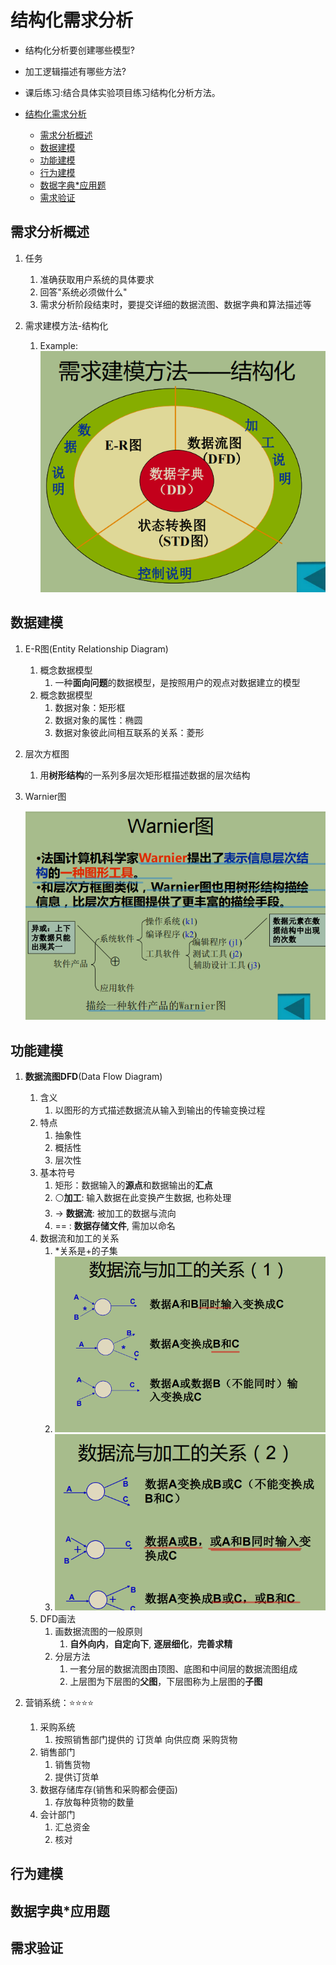 # 结构化需求分析

- 结构化分析要创建哪些模型?
- 加工逻辑描述有哪些方法?
- 课后练习:结合具体实验项目练习结构化分析方法。

- [结构化需求分析](#结构化需求分析)
  - [需求分析概述](#需求分析概述)
  - [数据建模](#数据建模)
  - [功能建模](#功能建模)
  - [行为建模](#行为建模)
  - [数据字典*应用题](#数据字典应用题)
  - [需求验证](#需求验证)

## 需求分析概述

1. 任务
   1. 准确获取用户系统的具体要求
   2. 回答"系统必须做什么"
   3. 需求分析阶段结束时，要提交详细的数据流图、数据字典和算法描述等

2. 需求建模方法-结构化
   1. Example:![20220609220012](https://raw.githubusercontent.com/Logible/Image/main/note_image/20220609220012.png)

## 数据建模

1. E-R图(Entity Relationship Diagram)
   1. 概念数据模型
      1. 一种**面向问题**的数据模型，是按照用户的观点对数据建立的模型
   2. 概念数据模型
      1. 数据对象：矩形框
      2. 数据对象的属性：椭圆
      3. 数据对象彼此间相互联系的关系：菱形

2. 层次方框图
   1. 用**树形结构**的一系列多层次矩形框描述数据的层次结构

3. Warnier图

    ![20220609222941](https://raw.githubusercontent.com/Logible/Image/main/note_image/20220609222941.png)

## 功能建模

1. **数据流图DFD**(Data Flow Diagram)
   1. 含义
      1. 以图形的方式描述数据流从输入到输出的传输变换过程
   2. 特点
      1. 抽象性
      2. 概括性
      3. 层次性
   3. 基本符号
      1. 矩形：数据输入的**源点**和数据输出的**汇点**
      2. ⚪**加工**: 输入数据在此变换产生数据, 也称处理
      3. -> **数据流**: 被加工的数据与流向
      4. == : **数据存储文件**, 需加以命名
   4. 数据流和加工的关系
      1. *关系是+的子集
      2. ![20220609224647](https://raw.githubusercontent.com/Logible/Image/main/note_image/20220609224647.png)
      3. ![20220609224654](https://raw.githubusercontent.com/Logible/Image/main/note_image/20220609224654.png)
   5. DFD画法
      1. 画数据流图的一般原则
         1. **自外向内**，**自定向下**, **逐层细化**，**完善求精**
      2. 分层方法
         1. 一套分层的数据流图由顶图、底图和中间层的数据流图组成
         2. 上层图为下层图的**父图**，下层图称为上层图的**子图**

2. 营销系统：⭐⭐⭐⭐
   1. 采购系统
      1. 按照销售部门提供的 订货单 向供应商 采购货物
   2. 销售部门
      1. 销售货物
      2. 提供订货单
   3. 数据存储库存(销售和采购都会便函)
      1. 存放每种货物的数量
   4. 会计部门
      1. 汇总资金
      2. 核对

## 行为建模

## 数据字典*应用题

## 需求验证
